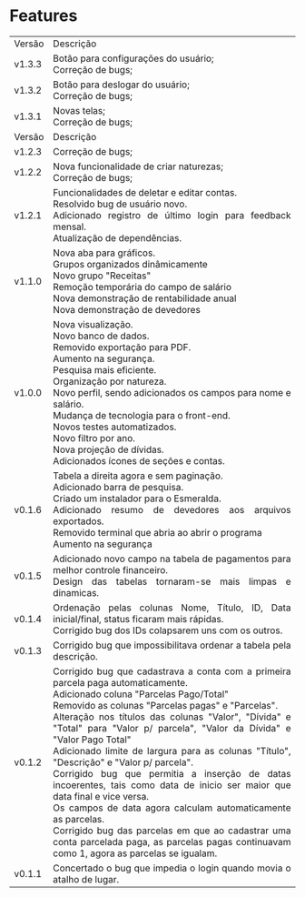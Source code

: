 # Features
 <table style="max-width: 600px; text-align: justify;">
  <tr>
    <td> Versão </td>
    <td> Descrição </td>
  </tr>
  <tr>
    <td> v1.3.3 </td>
    <td> 
      Botão para configurações do usuário;<br>
      Correção de bugs;<br>
    </td>
  </tr>
   <tr>
    <td> v1.3.2 </td>
    <td> 
      Botão para deslogar do usuário;<br>
      Correção de bugs;<br>
    </td>
  </tr>
  <tr>
    <td> v1.3.1 </td>
    <td> 
      Novas telas;<br>
      Correção de bugs;<br>
    </td>
  </tr>
  <tr>
    <td> Versão </td>
    <td> Descrição </td>
  </tr>
  <tr>
    <td> v1.2.3 </td>
    <td> 
      Correção de bugs;<br>
    </td>
  </tr>
  <tr>
    <td> v1.2.2 </td>
    <td> 
      Nova funcionalidade de criar naturezas;<br>
      Correção de bugs;<br>
    </td>
  </tr>
  <tr>
   <td> v1.2.1</td>
   <td>
        Funcionalidades de deletar e editar contas.<br>
        Resolvido bug de usuário novo.<br>
        Adicionado registro de último login para feedback mensal.<br>
        Atualização de dependências.<br>
   </td>
  </tr>
  <tr>
   <td> v1.1.0</td>
   <td>
        Nova aba para gráficos.<br>
        Grupos organizados dinâmicamente<br>
        Novo grupo "Receitas"<br>
        Remoção temporária do campo de salário<br>
        Nova demonstração de rentabilidade anual<br>
        Nova demonstração de devedores<br>        
   </td>
  </tr>
  <tr>
   <td> v1.0.0</td>
   <td>
        Nova visualização.
        <br>
        Novo banco de dados.
        <br>
        Removido exportação para PDF.
        <br>
        Aumento na segurança.
        <br>
        Pesquisa mais eficiente.
        <br>
        Organização por natureza.
        <br>
        Novo perfil, sendo adicionados os campos para nome e salário.
        <br>
        Mudança de tecnologia para o front-end.
        <br>
        Novos testes automatizados.
        <br>
        Novo filtro por ano.
        <br>
        Nova projeção de dívidas.
        <br>
        Adicionados ícones de seções e contas.
   </td>
  </tr>
  <tr> 
   <td> v0.1.6</td>
    <td>
        Tabela a direita agora e sem paginação.
        <br>
        Adicionado barra de pesquisa.
        <br>
        Criado um instalador para o Esmeralda.
        <br>
        Adicionado resumo de devedores aos arquivos exportados.
        <br>
        Removido terminal que abria ao abrir o programa
        <br>
        Aumento na segurança
        <br>
    </td>
  </tr>
  <tr> 
   <td> v0.1.5 </td>
    <td>
        Adicionado novo campo na tabela de pagamentos para melhor controle financeiro.
        <br>
        Design das tabelas tornaram-se mais limpas e dinamicas.
        <br>
    </td>
  </tr>
  <tr>
    <td> v0.1.4 </td>
    <td>
        Ordenação pelas colunas Nome, Título, ID, Data inicial/final, status ficaram mais rápidas.
        <br>
        Corrigido bug dos IDs colapsarem uns com os outros.
        <br>
    </td>
  </tr>
  <tr> 
    <td> v0.1.3 </td>
    <td>
        Corrigido bug que impossibilitava ordenar a tabela pela descrição.
        <br>
    </td>
  <tr>
  <tr> 
    <td> v0.1.2 </td>
    <td>
        Corrigido bug que cadastrava a conta com a primeira parcela paga automaticamente.
        <br>
        Adicionado coluna "Parcelas Pago/Total" 
        <br>
        Removido as colunas "Parcelas pagas" e "Parcelas". 
        <br>
        Alteração nos títulos das colunas "Valor", "Dívida" e "Total" para "Valor p/ parcela",
        "Valor da Dívida" e "Valor Pago Total"
        <br>
        Adicionado limite de largura para as colunas "Título", "Descrição" e "Valor p/ parcela".
        <br> 
        Corrigido bug que permitia a inserção de datas incoerentes, tais
        como data de inicio ser maior que data final e vice versa.
        <br>
        Os campos de data agora calculam automaticamente as parcelas.
        <br>
        Corrigido bug das parcelas em que ao cadastrar uma conta parcelada
        paga, as parcelas pagas continuavam como 1, agora as parcelas se igualam.
    </td>
  <tr>
  <tr> 
    <td> v0.1.1 </td>
    <td style="max-width: 20"> 
        Concertado o bug que impedia o login quando movia o atalho de lugar.
    </td>
  <tr>
 </table>